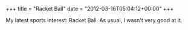 +++
title = "Racket Ball"
date = "2012-03-16T05:04:12+00:00"
+++

My latest sports interest: Racket Ball.  As usual, I wasn't very good at it.
			